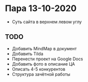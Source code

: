 # Пара 13-10-2020
* Суть сайта в верхнем левом углу


## TODO
* Добавить MindMap в документ
* Добавить Tilda
* Перенести проект на Google Docs
* Добавить фото в описание ЦА
* Описать 4-5 конкурентов
* Структура зачётной работы
